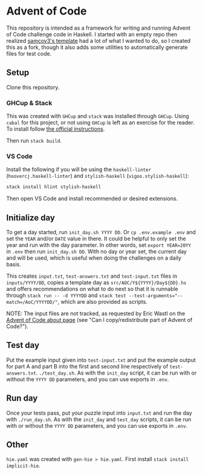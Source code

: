 # Advent of Code

This repository is intended as a framework for writing and running Advent of Code challenge code in Haskell. I started with an empty repo then realized [samcoy3's template](https://github.com/samcoy3/advent-of-code-template) had a lot of what I wanted to do, so I created this as a fork, though it also adds some utilities to automatically generate files for test code.

## Setup

Clone this repository.

### GHCup & Stack

This was created with `GHCup` and `stack` was installed through `GHCup`. Using `cabal` for this project, or not using `GHCup` is left as an exercise for the reader. To install follow [the official instructions](https://www.haskell.org/ghcup/install/).

Then run `stack build`.

### VS Code

Install the following if you will be using the `haskell-linter` (`hoovercj.haskell-linter`) and `stylish-haskell` (`vigoo.stylish-haskell`):

```bash
stack install hlint stylish-haskell
```

Then open VS Code and install recommended or desired extensions.

## Initialize day

To get a day started, run `init_day.sh YYYY DD`. Or `cp .env.example .env` and set the `YEAR` and/or `DATE` value in there. It could be helpful to only set the year and run with the day parameter. In other words, set `export YEAR=20YY` in `.env` then run `init_day.sh DD`. With no day or year set, the current day and will be used, which is useful when doing the challenges on a daily basis.

This creates `input.txt`, `test-answers.txt` and `test-input.txt` files in `inputs/YYYY/DD`, copies a template day as `src/AOC/Y${YYYY}/Day${DD}.hs` and offers recommendations on what to do next so that it is runnable through `stack run -- -d YYYYDD` and `stack test --test-arguments="--match=/AoC/YYYYDD/"`, which are also provided as scripts.

NOTE: The input files are not tracked, as requested by Eric Wastl on the [Advent of Code about page](https://adventofcode.com/about) (see "Can I copy/redistribute part of Advent of Code?").

## Test day

Put the example input given into `test-input.txt` and put the example output for part A and part B into the first and second line respectively of `test-answers.txt`. `./test_day.sh`. As with the `init_day` script, it can be run with or without the `YYYY DD` parameters, and you can use exports in `.env`.

## Run day

Once your tests pass, put your puzzle input into `input.txt` and run the day with `./run_day.sh`. As with the `init_day` and `test_day` scripts, it can be run with or without the `YYYY DD` parameters, and you can use exports in `.env`.

## Other

`hie.yaml` was created with `gen-hie > hie.yaml`. First install `stack install implicit-hie`.
